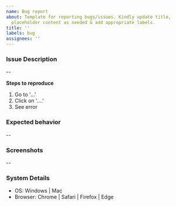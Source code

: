 ```yaml
---
name: Bug report
about: Template for reporting bugs/issues. Kindly update title,
  placeholder content as needed & add appropriate labels.
title: ''
labels: bug
assignees: ''
---
```


### Issue Description

--

**Steps to reproduce**

1. Go to '...'
2. Click on '....'
3. See error

### Expected behavior

--

### Screenshots

--

### System Details

- OS: Windows | Mac
- Browser: Chrome | Safari | Firefox | Edge
